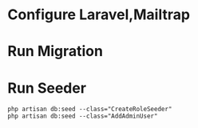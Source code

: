 # Configure Laravel,Mailtrap

# Run Migration

# Run Seeder 
    php artisan db:seed --class="CreateRoleSeeder"
    php artisan db:seed --class="AddAdminUser"